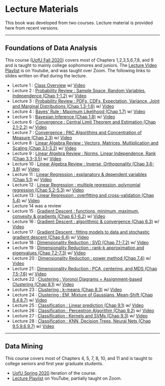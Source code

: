 # Lecture Materials

This book was developed from two courses.  Lecture material is provided here from recent versions.   

---
## Foundations of Data Analysis
This course ([UofU Fall 2020](https://www.cs.utah.edu/~jeffp/teaching/FoDA-2020/FoDA.html)) covers most of Chapters 1,2,3,5,6,7,8, and 9 and is taught to mainly college sophomores and juniors.  The [Lecture Video  Playlist](https://youtube.com/playlist?list=PLbuogVdPnkCqwPNYh6kX3TiTbu3WyoXcV) is on Youtube, and was taught over Zoom.    The following links to slides written on iPad during the lecture.  

- Lecture 1 : [Class Overview](FoDA-L1.pdf) w/ [Video](https://www.youtube.com/watch?v=6OKyHgfPoxI)
- Lecture 2 : [Probability Review : Sample Space, Random Variables, Independence (Chap 1-1.2)](FoDA-L2.pdf) w/ [Video](https://www.youtube.com/watch?v=yJTiUWyiG8M)
- Lecture 3 : [Probability Review : PDFs, CDFs, Expectation, Variance, Joint and Marginal Distributions (Chap 1.3-1.6)](FoDA-L3.pdf) w/ [Video](https://www.youtube.com/watch?v=Y2c6QzbcPvs)
- Lecture 4 : [Bayes' Rule : Maximum Likelihood (Chap 1.7)](FoDA-L4.pdf) w/ [Video](https://www.youtube.com/watch?v=jS2I7BSuU9c)
- Lecture 5 : [Bayesian Inference (Chap 1.8)](FoDA-L5.pdf) w/ [Video](https://www.youtube.com/watch?v=wv0A47Lpzrw)
- Lecture 6 : [Convergence : Central Limit Theorem and Estimation (Chap 2.1-2.2)](FoDA-L6.pdf) w/ [Video](https://www.youtube.com/watch?v=7RR_Xkd45fc)
- Lecture 7 : [Convergence : PAC Algorithms and Concentration of Measure (Chap 2.3)](FoDA-L7.pdf) w/ [Video](https://www.youtube.com/watch?v=UQqj-unGyDQ)
- Lecture 8 : [Linear Algebra Review : Vectors, Matrices, Multiplication and Scaling (Chap 3.1-3.2)](FoDA-L8.pdf) w/ [Video](https://www.youtube.com/watch?v=FWdZn-wqvN0)
- Lecture 9 : [Linear Algebra Review : Norms, Linear Independence, Rank (Chap 3.3-3.5)](FoDA-L9.pdf) w/ [Video](https://www.youtube.com/watch?v=gxoXH1JlGCA)
- Lecture 10 : [Linear Algebra Review : Inverse, Orthogonality (Chap 3.6-3.8)](FoDA-L10.pdf) w/ [Video](https://www.youtube.com/watch?v=fYjhyWIJh18)
- Lecture 11 : [Linear Regression : explanatory & dependent variables (Chap 5.1)](FoDA-L11.pdf) w/ [Video](https://www.youtube.com/watch?v=PlW83Zt8z-8)
- Lecture 12 : [Linear Regression : multiple regression, polynomial regression (Chap 5.2-5.3)](FoDA-L12.pdf) w/ [Video](https://www.youtube.com/watch?v=ilk40EqBnB4)
- Lecture 13 : [Linear Regression : overfitting and cross-validation (Chap 5.4)](FoDA-L13.pdf) w/ [Video](https://www.youtube.com/watch?v=k9CJSzozMHU)
- Lecture 14 was a review
- Lecture 15 : [Gradient Descent : functions, minimum, maximum, convexity & gradients (Chap 6.1-6.2)](FoDA-L15.pdf) w/ [Video](https://www.youtube.com/watch?v=vVp0aC1rpsM)
- Lecture 16 : [Gradient Descent : algorithmic & convergence (Chap 6.3)](FoDA-L16.pdf) w/ [Video](https://www.youtube.com/watch?v=gIjLa2s71gE)
- Lecture 17 : [Gradient Descent : fitting models to data and stochastic gradient descent (Chap 6.4)](FoDA-L17.pdf) w/ [Video](https://www.youtube.com/watch?v=WMSHJ-k848g)
- Lecture 18 : [Dimensionality Reduction : SVD (Chap 7.1-7.2)](FoDA-L18.pdf) w/ [Video](https://www.youtube.com/watch?v=grbu4AuvjZU)
- Lecture 19 : [Dimensionality Reduction : rank-k approximation and eigenvalues (Chap 7.2-7.3)](FoDA-L19.pdf) w/ [Video](https://www.youtube.com/watch?v=ZQ-GXBsrLf4)
- Lecture 20 : [Dimensionality Reduction : power method (Chap 7.4)](FoDA-L20.pdf) w/ [Video](https://www.youtube.com/watch?v=-sVvdRMChas)
- Lecture 21 : [Dimensionality Reduction : PCA, centering, and MDS (Chap 7.5-7.6)](FoDA-L21.pdf) w/ [Video](https://www.youtube.com/watch?v=ulh-hnkrcio)
- Lecture 22 : [Clustering : Voronoi Diagrams + Assignment-based Clustering (Chap 8.1)](FoDA-L22.pdf) w/ [Video](https://www.youtube.com/watch?v=C_cYT0ID3_Y)
- Lecture 23 : [Clustering : k-means (Chap 8.3)](FoDA-L23.pdf) w/ [Video](https://www.youtube.com/watch?v=BIxny3uE_XU)
- Lecture 24 : [Clustering : EM, Mixture of Gaussians, Mean-Shift (Chap 8.4,8.7)](FoDA-L24.pdf) w/ [Video](https://www.youtube.com/watch?v=e50pZxALk7o)
- Lecture 25 : [Classification : Linear prediction (Chap 9.1)](FoDA-L25.pdf) w/ [Video](https://www.youtube.com/watch?v=lrXj8T-4T_g)
- Lecture 26 : [Classification : Perceptron Algorithm (Chap 9.2)](FoDA-L26.pdf) w/ [Video](https://www.youtube.com/watch?v=7RkdNRgX6d0)
- Lecture 27 : [Classification : Kernels and SVMs (Chap 9.3)](FoDA-L27.pdf) w/ [Video](https://www.youtube.com/watch?v=jfGBUk8upPM)
- Lecture 28 : [Classification : KNN, Decision Trees, Neural Nets (Chap 9.5,9.6,9.7)](FoDA-L28.pdf) w/ [Video](https://www.youtube.com/watch?v=tD6e-BWdEA4)

---
## Data Mining
This course covers most of Chapters 4, 5, 7, 8, 10, and 11 and is taught to college seniors and first year graduate students.  
- [UofU Spring 2020](https://www.cs.utah.edu/~jeffp/teaching/cs5140-S20/cs5140.html) iteration of the course. 
- [Lecture Playlist](https://www.youtube.com/playlist?list=PLbuogVdPnkCrEf65zrd3J1UG3LT6TcDlt) on YouTube, partially taught on Zoom. 

